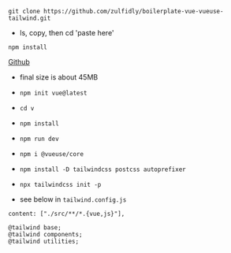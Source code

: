 ```
git clone https://github.com/zulfidly/boilerplate-vue-vueuse-tailwind.git
```
- ls, copy, then cd 'paste here'
```
npm install
```
[Github](https://github.com/zulfidly/boilerplate-vue-vueuse-tailwind) 
- final size is about 45MB
- ```npm init vue@latest```
- ```cd v```
- ```npm install```
- ```npm run dev```
- ```npm i @vueuse/core```


- ```npm install -D tailwindcss postcss autoprefixer```
- ```npx tailwindcss init -p```
- see below in ```tailwind.config.js```
```
content: ["./src/**/*.{vue,js}"],
```

```
@tailwind base;
@tailwind components;
@tailwind utilities;
```







